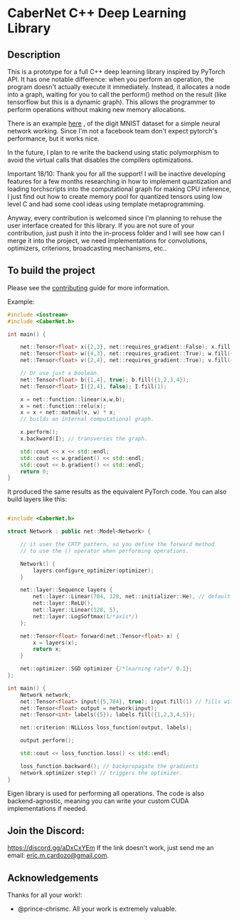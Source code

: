 # CaberNet C++ Deep Learning Library

## Description

This is a prototype for a full C++ deep learning library inspired by PyTorch API. It has one notable difference: when you perform an operation, the program doesn't actually execute it immediately. Instead, it allocates a node into a graph, waiting for you to call the perform() method on the result (like tensorflow but this is a dynamic graph). This allows the programmer to perform operations without making new memory allocations.

There is an example [here](examples/model.cpp) , of the digit MNIST dataset for a simple neural network working. Since I'm not a facebook team don't expect pytorch's performance, but it works nice.

In the future, I plan to re write the backend using static polymorphism to avoid the virtual calls that disables the compilers optimizations.

Important 18/10: Thank you for all the support! I will be inactive developing features for a few months researching in how to implement quantization and loading torchscripts into the computational graph for making CPU inference, I just find out how to create memory pool for quantized tensors using low level C and had some cool ideas using template metaprogramming.

Anyway, every contribution is welcomed since I'm planning to rehuse the user interface created for this library. If you are not sure of your contribution, just push it into the in-process folder and I will see how can I merge it into the project, we need implementations for convolutions, optimizers, criterions, broadcasting mechanisms, etc..

## To build the project

Please see the [contributing](.github/CONTRIBUTING.md#building-the-library) guide for more information.

Example:

```cpp
#include <iostream>
#include <CaberNet.h>

int main() {

    net::Tensor<float> x({2,3}, net::requires_gradient::False); x.fill({1,2,3,4,5,6});
    net::Tensor<float> w({4,3}, net::requires_gradient::True); w.fill({1,2,-3,4,5,6,7,8,-9,10,11,-12});
    net::Tensor<float> v({2,4}, net::requires_gradient::True); v.fill({1,2,-3,4,5,6,7,8});

    // Or use just a boolean.
    net::Tensor<float> b({1,4}, true); b.fill({1,2,3,4});
    net::Tensor<float> I({2,4}, false); I.fill(1);

    x = net::function::linear(x,w,b);
    x = net::function::relu(x);
    x = x + net::matmul(v, w) * x;
    // builds an internal computational graph.

    x.perform();
    x.backward(I); // transverses the graph.

    std::cout << x << std::endl;
    std::cout << w.gradient() << std::endl;
    std::cout << b.gradient() << std::endl;
    return 0;
}
```

It produced the same results as the equivalent PyTorch code. 
You can also build layers like this: 

```cpp

#include <CaberNet.h>

struct Network : public net::Model<Network> {

    // it uses the CRTP pattern, so you define the forward method
    // to use the () operator when performing operations. 

    Network() {
        layers.configure_optimizer(optimizer);
    }

    net::layer::Sequence layers {
        net::layer::Linear(784, 128, net::initializer::He), // default initializer
        net::layer::ReLU(),
        net::layer::Linear(128, 5),
        net::layer::LogSoftmax(1/*axis*/)
    };

    net::Tensor<float> forward(net::Tensor<float> x) {
        x = layers(x);
        return x;
    }

    net::optimizer::SGD optimizer {/*learning rate*/ 0.1};
};

int main() {
    Network network;
    net::Tensor<float> input({5,784}, true); input.fill(1) // fills with ones
    net::Tensor<float> output = network(input);
    net::Tensor<int> labels({5}); labels.fill({1,2,3,4,5});

    net::criterion::NLLLoss loss_function(output, labels);

    output.perform();

    std::cout << loss_function.loss() << std::endl;

    loss_function.backward(); // backpropagate the gradients
    network.optimizer.step() // triggers the optimizer. 
}

```

Eigen library is used for performing all operations. The code is also backend-agnostic, meaning you can write your custom CUDA implementations if needed.


## Join the Discord:

https://discord.gg/aDxCxYEm
If the link doesn't work, just send me an email: eric.m.cardozo@gmail.com. 



## Acknowledgements

Thanks for all your work!:

* @prince-chrismc. All your work is extremely valuable. 

